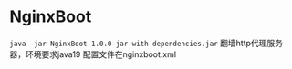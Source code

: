 # NginxBoot
` java -jar NginxBoot-1.0.0-jar-with-dependencies.jar `
翻墙http代理服务器，环境要求java19 配置文件在nginxboot.xml
